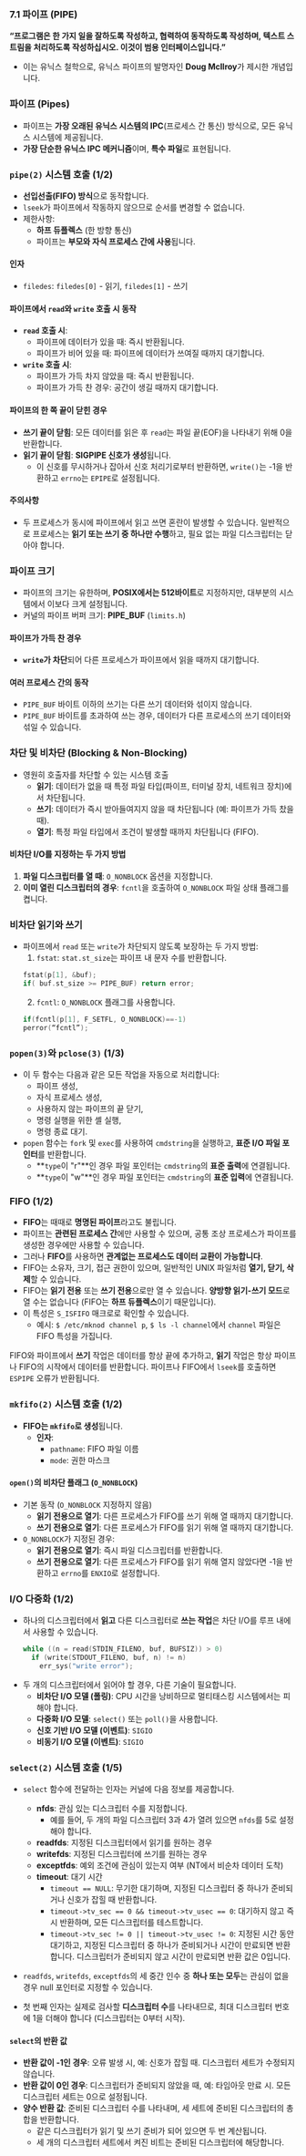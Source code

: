### 7.1 파이프 (PIPE)

**“프로그램은 한 가지 일을 잘하도록 작성하고, 협력하여 동작하도록 작성하며, 텍스트 스트림을 처리하도록 작성하십시오. 이것이 범용 인터페이스입니다.”**
- 이는 유닉스 철학으로, 유닉스 파이프의 발명자인 **Doug McIlroy**가 제시한 개념입니다.

### 파이프 (Pipes)
- 파이프는 **가장 오래된 유닉스 시스템의 IPC**(프로세스 간 통신) 방식으로, 모든 유닉스 시스템에 제공됩니다.
- **가장 단순한 유닉스 IPC 메커니즘**이며, **특수 파일**로 표현됩니다.

### `pipe(2)` 시스템 호출 (1/2)
- **선입선출(FIFO) 방식**으로 동작합니다.
- `lseek`가 파이프에서 작동하지 않으므로 순서를 변경할 수 없습니다.
- 제한사항:
  - **하프 듀플렉스** (한 방향 통신)
  - 파이프는 **부모와 자식 프로세스 간에 사용**됩니다.

#### 인자
- `filedes`: `filedes[0]` - 읽기, `filedes[1]` - 쓰기

#### 파이프에서 `read`와 `write` 호출 시 동작
- **`read` 호출 시**:
  - 파이프에 데이터가 있을 때: 즉시 반환됩니다.
  - 파이프가 비어 있을 때: 파이프에 데이터가 쓰여질 때까지 대기합니다.
- **`write` 호출 시**:
  - 파이프가 가득 차지 않았을 때: 즉시 반환됩니다.
  - 파이프가 가득 찬 경우: 공간이 생길 때까지 대기합니다.

#### 파이프의 한 쪽 끝이 닫힌 경우
- **쓰기 끝이 닫힘**: 모든 데이터를 읽은 후 `read`는 파일 끝(EOF)을 나타내기 위해 0을 반환합니다.
- **읽기 끝이 닫힘**: **SIGPIPE 신호가 생성**됩니다.
  - 이 신호를 무시하거나 잡아서 신호 처리기로부터 반환하면, `write()`는 -1을 반환하고 `errno`는 `EPIPE`로 설정됩니다.

#### 주의사항
- 두 프로세스가 동시에 파이프에서 읽고 쓰면 혼란이 발생할 수 있습니다. 일반적으로 프로세스는 **읽기 또는 쓰기 중 하나만 수행**하고, 필요 없는 파일 디스크립터는 닫아야 합니다.

### 파이프 크기
- 파이프의 크기는 유한하며, **POSIX에서는 512바이트**로 지정하지만, 대부분의 시스템에서 이보다 크게 설정됩니다.
- 커널의 파이프 버퍼 크기: **PIPE_BUF** (`limits.h`)

#### 파이프가 가득 찬 경우
- **`write`가 차단**되어 다른 프로세스가 파이프에서 읽을 때까지 대기합니다.

#### 여러 프로세스 간의 동작
- `PIPE_BUF` 바이트 이하의 쓰기는 다른 쓰기 데이터와 섞이지 않습니다.
- `PIPE_BUF` 바이트를 초과하여 쓰는 경우, 데이터가 다른 프로세스의 쓰기 데이터와 섞일 수 있습니다.

### 차단 및 비차단 (Blocking & Non-Blocking)
- 영원히 호출자를 차단할 수 있는 시스템 호출
  - **읽기**: 데이터가 없을 때 특정 파일 타입(파이프, 터미널 장치, 네트워크 장치)에서 차단됩니다.
  - **쓰기**: 데이터가 즉시 받아들여지지 않을 때 차단됩니다 (예: 파이프가 가득 찼을 때).
  - **열기**: 특정 파일 타입에서 조건이 발생할 때까지 차단됩니다 (FIFO).

#### 비차단 I/O를 지정하는 두 가지 방법
1. **파일 디스크립터를 열 때**: `O_NONBLOCK` 옵션을 지정합니다.
2. **이미 열린 디스크립터의 경우**: `fcntl`을 호출하여 `O_NONBLOCK` 파일 상태 플래그를 켭니다.

### 비차단 읽기와 쓰기
- 파이프에서 `read` 또는 `write`가 차단되지 않도록 보장하는 두 가지 방법:
  1. `fstat`: `stat.st_size`는 파이프 내 문자 수를 반환합니다.
  ```c
  fstat(p[1], &buf);
  if( buf.st_size >= PIPE_BUF) return error;
  ```
  2. `fcntl`: `O_NONBLOCK` 플래그를 사용합니다.
  ```c
  if(fcntl(p[1], F_SETFL, O_NONBLOCK)==-1)
  perror(“fcntl”);
  ```

### `popen(3)`와 `pclose(3)` (1/3)
- 이 두 함수는 다음과 같은 모든 작업을 자동으로 처리합니다:
  - 파이프 생성,
  - 자식 프로세스 생성,
  - 사용하지 않는 파이프의 끝 닫기,
  - 명령 실행을 위한 셸 실행,
  - 명령 종료 대기.
- `popen` 함수는 `fork` 및 `exec`를 사용하여 `cmdstring`을 실행하고, **표준 I/O 파일 포인터**를 반환합니다.
  - **`type`이 "r"**인 경우 파일 포인터는 `cmdstring`의 **표준 출력**에 연결됩니다.
  - **`type`이 "w"**인 경우 파일 포인터는 `cmdstring`의 **표준 입력**에 연결됩니다.
### FIFO (1/2)

- **FIFO**는 때때로 **명명된 파이프**라고도 불립니다.
- 파이프는 **관련된 프로세스 간**에만 사용할 수 있으며, 공통 조상 프로세스가 파이프를 생성한 경우에만 사용할 수 있습니다.
- 그러나 **FIFO**를 사용하면 **관계없는 프로세스도 데이터 교환이 가능합니다**.
- FIFO는 소유자, 크기, 접근 권한이 있으며, 일반적인 UNIX 파일처럼 **열기, 닫기, 삭제**할 수 있습니다.
- FIFO는 **읽기 전용** 또는 **쓰기 전용**으로만 열 수 있습니다. **양방향 읽기-쓰기 모드**로 열 수는 없습니다 (FIFO는 **하프 듀플렉스**이기 때문입니다).
- 이 특성은 `S_ISFIFO` 매크로로 확인할 수 있습니다.
  - 예시: `$ /etc/mknod channel p`, `$ ls -l channel`에서 `channel` 파일은 FIFO 특성을 가집니다.

FIFO와 파이프에서 **쓰기** 작업은 데이터를 항상 끝에 추가하고, **읽기** 작업은 항상 파이프나 FIFO의 시작에서 데이터를 반환합니다. 파이프나 FIFO에서 `lseek`를 호출하면 `ESPIPE` 오류가 반환됩니다.

### `mkfifo(2)` 시스템 호출 (1/2)

- **FIFO는 `mkfifo`로 생성**됩니다.
  - **인자**: 
    - `pathname`: FIFO 파일 이름
    - `mode`: 권한 마스크

#### `open()`의 비차단 플래그 (`O_NONBLOCK`)
- 기본 동작 (`O_NONBLOCK` 지정하지 않음)
  - **읽기 전용으로 열기**: 다른 프로세스가 FIFO를 쓰기 위해 열 때까지 대기합니다.
  - **쓰기 전용으로 열기**: 다른 프로세스가 FIFO를 읽기 위해 열 때까지 대기합니다.
- `O_NONBLOCK`가 지정된 경우:
  - **읽기 전용으로 열기**: 즉시 파일 디스크립터를 반환합니다.
  - **쓰기 전용으로 열기**: 다른 프로세스가 FIFO를 읽기 위해 열지 않았다면 -1을 반환하고 `errno`를 `ENXIO`로 설정합니다.

### I/O 다중화 (1/2)

- 하나의 디스크립터에서 **읽고** 다른 디스크립터로 **쓰는 작업**은 차단 I/O를 루프 내에서 사용할 수 있습니다. 
  ```c
  while ((n = read(STDIN_FILENO, buf, BUFSIZ)) > 0)
    if (write(STDOUT_FILENO, buf, n) != n)
      err_sys("write error");
  ```
- 두 개의 디스크립터에서 읽어야 할 경우, 다른 기술이 필요합니다.
  - **비차단 I/O 모델 (폴링)**: CPU 시간을 낭비하므로 멀티태스킹 시스템에서는 피해야 합니다.
  - **다중화 I/O 모델**: `select()` 또는 `poll()`을 사용합니다.
  - **신호 기반 I/O 모델 (이벤트)**: `SIGIO`
  - **비동기 I/O 모델 (이벤트)**: `SIGIO`

### `select(2)` 시스템 호출 (1/5)

- `select` 함수에 전달하는 인자는 커널에 다음 정보를 제공합니다.
  - **nfds**: 관심 있는 디스크립터 수를 지정합니다.
    - 예를 들어, 두 개의 파일 디스크립터 3과 4가 열려 있으면 `nfds`를 5로 설정해야 합니다.
  - **readfds**: 지정된 디스크립터에서 읽기를 원하는 경우
  - **writefds**: 지정된 디스크립터에 쓰기를 원하는 경우
  - **exceptfds**: 예외 조건에 관심이 있는지 여부 (NT에서 비순차 데이터 도착)
  - **timeout**: 대기 시간
    - `timeout == NULL`: 무기한 대기하며, 지정된 디스크립터 중 하나가 준비되거나 신호가 잡힐 때 반환합니다.
    - `timeout->tv_sec == 0 && timeout->tv_usec == 0`: 대기하지 않고 즉시 반환하며, 모든 디스크립터를 테스트합니다.
    - `timeout->tv_sec != 0 || timeout->tv_usec != 0`: 지정된 시간 동안 대기하고, 지정된 디스크립터 중 하나가 준비되거나 시간이 만료되면 반환합니다. 디스크립터가 준비되지 않고 시간이 만료되면 반환 값은 0입니다.

- `readfds`, `writefds`, `exceptfds`의 세 중간 인수 중 **하나 또는 모두**는 관심이 없을 경우 null 포인터로 지정할 수 있습니다.

- 첫 번째 인자는 실제로 검사할 **디스크립터 수**를 나타내므로, 최대 디스크립터 번호에 1을 더해야 합니다 (디스크립터는 0부터 시작).

#### `select`의 반환 값
- **반환 값이 -1인 경우**: 오류 발생 시, 예: 신호가 잡힐 때. 디스크립터 세트가 수정되지 않습니다.
- **반환 값이 0인 경우**: 디스크립터가 준비되지 않았을 때, 예: 타임아웃 만료 시. 모든 디스크립터 세트는 0으로 설정됩니다.
- **양수 반환 값**: 준비된 디스크립터 수를 나타내며, 세 세트에 준비된 디스크립터의 총합을 반환합니다.
  - 같은 디스크립터가 읽기 및 쓰기 준비가 되어 있으면 두 번 계산됩니다.
  - 세 개의 디스크립터 세트에서 켜진 비트는 준비된 디스크립터에 해당합니다.

